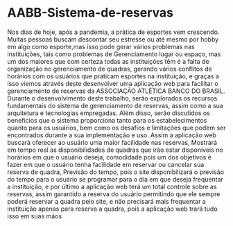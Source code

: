# AABB-Sistema-de-reservas
Nos dias de hoje, após a pandemia, a prática de esportes vem crescendo. Muitas pessoas buscam descontar seu estresse ou até mesmo por hobby em algo como esporte,mas isso pode gerar vários problemas nas instituições, tais como problemas de Gerenciamento lugar ou espaço, mas um dos maiores que com certeza todas as instituições têm é a falta de organização no gerenciamento de quadras, gerando vários conflitos de horários com os usuários que praticam esportes na instituição, e graças a isso viemos através deste desenvolver uma aplicação web para facilitar o gerenciamento de reservas da ASSOCIAÇÃO ATLÉTICA BANCO DO BRASIL. Durante o desenvolvimento deste trabalho, serão explorados os recursos fundamentais do sistema de gerenciamento de reservas, assim como a sua arquitetura e tecnologias empregadas. Além disso, serão discutidos os benefícios que o sistema proporciona tanto para os estabelecimentos quanto para os usuários, bem como os desafios e limitações que podem ser encontrados durante a sua implementação e uso. Assim a aplicação web buscará oferecer ao usuário uma maior  facilidade nas reservas, Mostrará em tempo real as disponibilidades de quadras que irão estar disponíveis no horários em que o usuário deseja, comodidade  pois um dos objetivos é fazer em que o usuário tenha facilidade em  reservar ou cancelar sua reserva de quadra, Previsão do tempo, pois o site disponibilizará o previsão do tempo para o usuário se programar para o dia em que deseja frequentar a instituição,  e por último a aplicação web terá um total controle sobre as reservas, assim garantido a reserva do usuário  permitindo que ele sempre poderá reservar   a quadra pelo site, e não precisará  mais frequentar a instituição apenas para reserva a quadra, pois a aplicação web trará tudo isso em suas mãos
